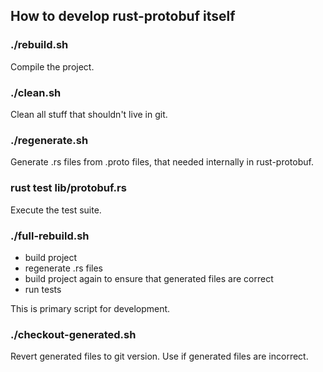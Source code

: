 ## How to develop rust-protobuf itself

### ./rebuild.sh

Compile the project.

### ./clean.sh

Clean all stuff that shouldn't live in git.

### ./regenerate.sh

Generate .rs files from .proto files, that needed
internally in rust-protobuf.

### rust test lib/protobuf.rs

Execute the test suite.

### ./full-rebuild.sh

* build project
* regenerate .rs files
* build project again to ensure that generated files are correct
* run tests

This is primary script for development.

### ./checkout-generated.sh

Revert generated files to git version. Use if generated
files are incorrect.
